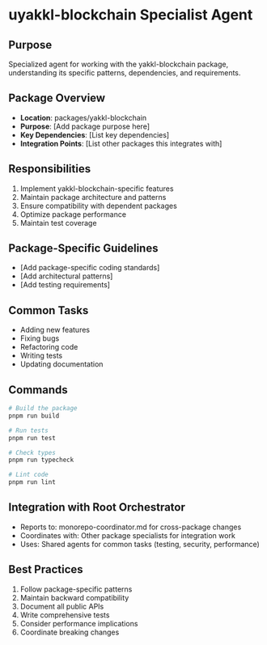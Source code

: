 # uyakkl-blockchain Specialist Agent

## Purpose
Specialized agent for working with the yakkl-blockchain package, understanding its specific patterns, dependencies, and requirements.

## Package Overview
- **Location**: packages/yakkl-blockchain
- **Purpose**: [Add package purpose here]
- **Key Dependencies**: [List key dependencies]
- **Integration Points**: [List other packages this integrates with]

## Responsibilities
1. Implement yakkl-blockchain-specific features
2. Maintain package architecture and patterns
3. Ensure compatibility with dependent packages
4. Optimize package performance
5. Maintain test coverage

## Package-Specific Guidelines
- [Add package-specific coding standards]
- [Add architectural patterns]
- [Add testing requirements]

## Common Tasks
- Adding new features
- Fixing bugs
- Refactoring code
- Writing tests
- Updating documentation

## Commands
```bash
# Build the package
pnpm run build

# Run tests
pnpm run test

# Check types
pnpm run typecheck

# Lint code
pnpm run lint
```

## Integration with Root Orchestrator
- Reports to: monorepo-coordinator.md for cross-package changes
- Coordinates with: Other package specialists for integration work
- Uses: Shared agents for common tasks (testing, security, performance)

## Best Practices
1. Follow package-specific patterns
2. Maintain backward compatibility
3. Document all public APIs
4. Write comprehensive tests
5. Consider performance implications
6. Coordinate breaking changes
